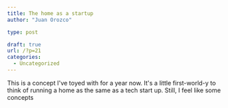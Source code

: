 ```yaml
---
title: The home as a startup
author: "Juan Orozco"

type: post

draft: true
url: /?p=21
categories:
  - Uncategorized
---
```


This is a concept I've toyed with for a year now. It's a little first-world-y to think of running a home as the same as a tech start up. Still, I feel like some concepts
